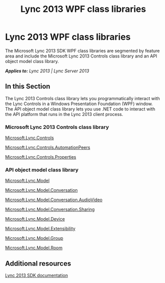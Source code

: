 ﻿---
title: Lync 2013 WPF class libraries
TOCTitle: Lync 2013 WPF class libraries
ms:assetid: 8c7cd653-2afc-4bc7-af0a-c41577aabd05
ms:mtpsurl: https://msdn.microsoft.com/en-us/library/JJ933125(v=office.15)
ms:contentKeyID: 50877270
ms.date: 09/02/2015
mtps_version: v=office.15
---

# Lync 2013 WPF class libraries

The Microsoft Lync 2013 SDK WPF class libraries are segmented by feature area and include the Microsoft Lync 2013 Controls class library and an API object model class library.


_**Applies to:** Lync 2013 | Lync Server 2013_

## In this Section

The Lync 2013 Controls class library lets you programmatically interact with the Lync Controls in a Windows Presentation Foundation (WPF) window. The API object model class library lets you use .NET code to interact with the API platform that runs in the Lync 2013 client process.

### Microsoft Lync 2013 Controls class library

[Microsoft.Lync.Controls](microsoft-lync-controls-namespace_1.md)

[Microsoft.Lync.Controls.AutomationPeers](microsoft-lync-controls-automationpeers-namespace_1.md)

[Microsoft.Lync.Controls.Properties](microsoft-lync-controls-properties-namespace_1.md)

### API object model class library

[Microsoft.Lync.Model](microsoft-lync-model-namespace_2.md)

[Microsoft.Lync.Model.Conversation](microsoft-lync-model-conversation-namespace_2.md)

[Microsoft.Lync.Model.Conversation.AudioVideo](microsoft-lync-model-conversation-audiovideo-namespace_2.md)

[Microsoft.Lync.Model.Conversation.Sharing](microsoft-lync-model-conversation-sharing-namespace_2.md)

[Microsoft.Lync.Model.Device](microsoft-lync-model-device-namespace_2.md)

[Microsoft.Lync.Model.Extensibility](microsoft-lync-model-extensibility-namespace_2.md)

[Microsoft.Lync.Model.Group](microsoft-lync-model-group-namespace.md)

[Microsoft.Lync.Model.Room](microsoft-lync-model-room-namespace_2.md)

## Additional resources

[Lync 2013 SDK documentation](lync-2013-sdk-documentation.md)

